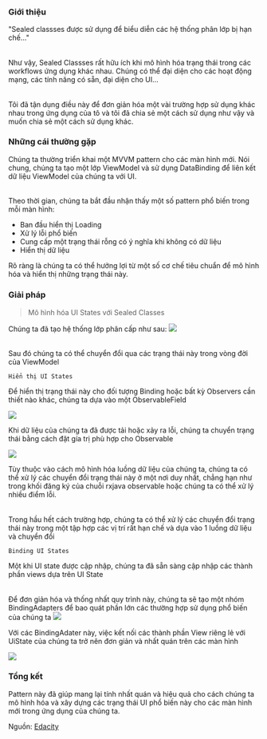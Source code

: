 ### Giới thiệu
"Sealed classses được sử dụng để biểu diễn các hệ thống phân lớp bị hạn chế..."
######
Như vậy, Sealed Classses rất hữu ích khi mô hình hóa trạng thái trong các workflows ứng dụng khác nhau. Chúng có thể đại diện cho các hoạt động mạng, các tính năng có sẵn, đại diện cho UI...
######
Tôi đã tận dụng điều này để đơn giản hóa một vài trường hợp sử dụng khác nhau trong ứng dụng của tô và tôi đã chia sẻ một cách sử dụng như vậy và muốn chia sẻ một cách sử dụng khác.
### Những cái thường gặp
Chúng ta thường triển khai một MVVM pattern cho các màn hình mới. Nói chung, chúng ta tạo một lớp ViewModel và sử dụng DataBinding để liên kết dữ liệu ViewModel của chúng ta với UI.
###### 
Theo thời gian, chúng ta bắt đầu nhận thấy một số pattern phổ biến trong mỗi màn hình:
* Ban đầu hiển thị Loading
* Xử lý lỗi phổ biến
* Cung cấp một trạng thái rỗng có ý nghĩa khi không có dữ liệu
* Hiển thị dữ liệu

Rõ ràng là chúng ta có thể hưởng lợi từ một số cơ chế tiêu chuẩn để mô hình hóa và hiển thị những trạng thái này.
### Giải pháp
> Mô hình hóa UI States với Sealed Classes
>
Chúng ta đã tạo hệ thống lớp phân cấp như sau:
![](https://images.viblo.asia/319040ec-7378-4427-ae7d-59d270e86d6f.png)

######
Sau đó chúng ta có thể chuyển đổi qua các trạng thái này trong vòng đời của ViewModel

```
Hiển thị UI States
```
Để hiển thị trạng thái này cho đối tượng Binding hoặc bất kỳ Observers cần thiết nào khác, chúng ta dựa vào một ObservableField

![](https://images.viblo.asia/0dc3e47e-e6cb-48d2-9e3a-32ac19962ba3.png)

Khi dữ liệu của chúng ta đã được tải hoặc xảy ra lỗi, chúng ta chuyển trạng thái bằng cách đặt gía trị phù hợp cho Observable

![](https://images.viblo.asia/5e7918d4-c3c7-4d83-a0d2-28e22a4901c2.png)

Tùy thuộc vào cách mô hình hóa luồng dữ liệu của chúng ta, chúng ta có thể xử lý các chuyển đổi trạng thái này ở một nơi duy nhất, chẳng hạn như trong khối đăng ký của chuỗi rxjava observable hoặc chúng ta có thể xử lý nhiều điểm lỗi.
###### 
Trong hầu hết cách trường hợp, chúng ta có thể xử lý các chuyển đổi trạng thái này trong một tập hợp các vị trí rất hạn chế và dựa vào 1 luồng dữ liệu và chuyển đổi
```
Binding UI States
```
Một khi UI state được cập nhập, chúng ta đã sẵn sàng cập nhập các thành phần views dựa trên UI State
###### 
Để đơn giản hóa và thống nhất quy trình này, chúng ta sẽ tạo một nhóm BindingAdapters để bao quát phần lớn các thường hợp sử dụng phổ biến của chúng ta
![](https://images.viblo.asia/cc7556b8-04fc-414c-93c3-1c1ec25578aa.png)

Với các BindingAdater này, việc kết nối các thành phần View riêng lẻ với UiState của chúng ta trở nên đơn giản và nhất quán trên các màn hình

![](https://images.viblo.asia/c3586437-3f83-43d2-bed4-06f5696d73ba.png)

### Tổng kết
Pattern này đã giúp mang lại tính nhất quán và hiệu quả cho cách chúng ta mô hình hóa và xây dựng các trạng thái UI phổ biến này cho các màn hình mới trong ứng dụng của chúng ta.

Nguồn: [Edacity](https://engineering.udacity.com/simplifying-ui-states-with-kotlin-sealed-classes-and-databinding-2128112d0631)